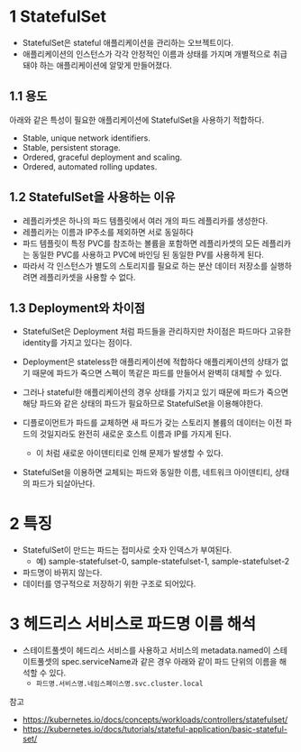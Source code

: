 # 1 StatefulSet

- StatefulSet은 stateful 애플리케이션을 관리하는 오브젝트이다.
- 애플리케이션의 인스턴스가 각각 안정적인 이름과 상태를 가지며 개별적으로 취급돼야 하는 애플리케이션에 알맞게 만들어졌다.



## 1.1 용도

아래와 같은 특성이 필요한 애플리케이션에 StatefulSet을 사용하기 적합하다.
  
- Stable, unique network identifiers.
- Stable, persistent storage.
- Ordered, graceful deployment and scaling.
- Ordered, automated rolling updates.



## 1.2 StatefulSet을 사용하는 이유

- 레플리카셋은 하나의 파드 템플릿에서 여러 개의 파드 레플리카를 생성한다.
- 레플리카는 이름과 IP주소를 제외하면 서로 동일하다
- 파드 템플릿이 특정 PVC를 참조하는 볼륨을 포함하면 레플리카셋의 모든 레플리카는 동일한 PVC를 사용하고 PVC에 바인딩 된 동일한 PV를 사용하게 된다.
- 따라서 각 인스턴스가 별도의 스토리지를 필요로 하는 분산 데이터 저장소를 실행하려면 레플리카셋을 사용할 수 없다.



## 1.3 Deployment와 차이점 

- StatefulSet은 Deployment 처럼 파드들을 관리하지만 차이점은 파드마다 고유한 identity를 가지고 있다는 점이다.
- Deployment은 stateless한 애플리케이션에 적합하다 애플리케이션의 상태가 없기 때문에 파드가 죽으면 스펙이 똑같은 파드를 만들어서 완벽히 대체할 수 있다.
- 그러나 stateful한 애플리케이션의 경우 상태를 가지고 있기 때문에 파드가 죽으면 해당 파드와 같은 상태의 파드가 필요하므로 StatefulSet을 이용해야한다.
- 디플로이먼트가 파드를 교체하면 새 파드가 갖는 스토리지 볼륨의 데이터는 이전 파드의 것일지라도 완전히 새로운 호스트 이름과 IP를 가지게 된다.
  - 이 처럼 새로운 아이덴티티로 인해 문제가 발생할 수 있다.

- StatefulSet을 이용하면 교체되는 파드와 동일한 이름, 네트워크 아이덴티티, 상태의 파드가 되살아난다.



# 2 특징

- StatefulSet이 만드는 파드는 접미사로 숫자 인덱스가 부여된다.
  - 예) sample-statefulset-0, sample-statefulset-1, sample-statefulset-2
- 파드명이 바뀌지 않는다.
- 데이터를 영구적으로 저장하기 위한 구조로 되어있다.



# 3 헤드리스 서비스로 파드명 이름 해석

- 스테이트풀셋이 헤드리스 서비스를 사용하고 서비스의 metadata.named이 스테이트풀셋의 spec.serviceName과 같은 경우 아래와 같이 파드 단위의 이름을 해석할 수 있다.
  - `파드명.서비스명.네임스페이스명.svc.cluster.local`



참고

- https://kubernetes.io/docs/concepts/workloads/controllers/statefulset/
- https://kubernetes.io/docs/tutorials/stateful-application/basic-stateful-set/